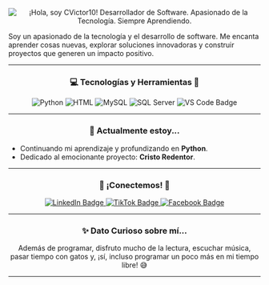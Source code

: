 <p align="center">
  <img src="https://readme-typing-svg.demolab.com/?lines=%C2%A1Hola,+soy+CVictor10!;Desarrollador+de+Software;Apasionado+de+la+Tecnolog%C3%ADa;Siempre+Aprendiendo!&font=monospace&size=35&color=007ACC&center=true&vCenter=true&width=480&height=100&duration=4000&pause=1000&multiline=true" alt="¡Hola, soy CVictor10! Desarrollador de Software. Apasionado de la Tecnología. Siempre Aprendiendo.">
</p>

Soy un apasionado de la tecnología y el desarrollo de software. Me encanta aprender cosas nuevas, explorar soluciones innovadoras y construir proyectos que generen un impacto positivo.

---

<h3 align="center">💻 Tecnologías y Herramientas 🚀</h3>

<p align="center">
  <img src="https://img.shields.io/badge/Python-3776AB?style=for-the-badge&logo=python&logoColor=white" alt="Python">
  <img src="https://img.shields.io/badge/HTML5-E34F26?style=for-the-badge&logo=html5&logoColor=white" alt="HTML">
  <img src="https://img.shields.io/badge/MySQL-4479A1?style=for-the-badge&logo=mysql&logoColor=white" alt="MySQL">
  <img src="https://img.shields.io/badge/Microsoft_SQL_Server-CC2927?style=for-the-badge&logo=microsoft-sql-server&logoColor=white" alt="SQL Server">
  <img src="https://img.shields.io/badge/VS_Code-007ACC?style=for-the-badge&logo=visual-studio-code&logoColor=white" alt="VS Code Badge">
</p>

---

<h3 align="center">🌱 Actualmente estoy...</h3>

* Continuando mi aprendizaje y profundizando en **Python**.
* Dedicado al emocionante proyecto: **Cristo Redentor**.

---

<h3 align="center">💬 ¡Conectemos! 🚀</h3>

<p align="center">
  <a href="https://www.linkedin.com/feed/" target="_blank">
    <img src="https://img.shields.io/badge/LinkedIn-0A66C2?style=for-the-badge&logo=linkedin&logoColor=white" alt="LinkedIn Badge">
  </a>
  <a href="http://tiktok.com/@svgk004" target="_blank">
    <img src="https://img.shields.io/badge/TikTok-69C9D0?style=for-the-badge&logo=tiktok&logoColor=white" alt="TikTok Badge">
  </a>
  <a href="https://www.facebook.com/share/14DVeS7JHTq/" target="_blank">
    <img src="https://img.shields.io/badge/Facebook-1877F2?style=for-the-badge&logo=facebook&logoColor=white" alt="Facebook Badge">
  </a>
</p>

---

<h3 align="center">✨ Dato Curioso sobre mí...</h3>

<p align="center">
  Además de programar, disfruto mucho de la lectura, escuchar música, pasar tiempo con gatos y, ¡sí, incluso programar un poco más en mi tiempo libre! 😅
</p>

---
